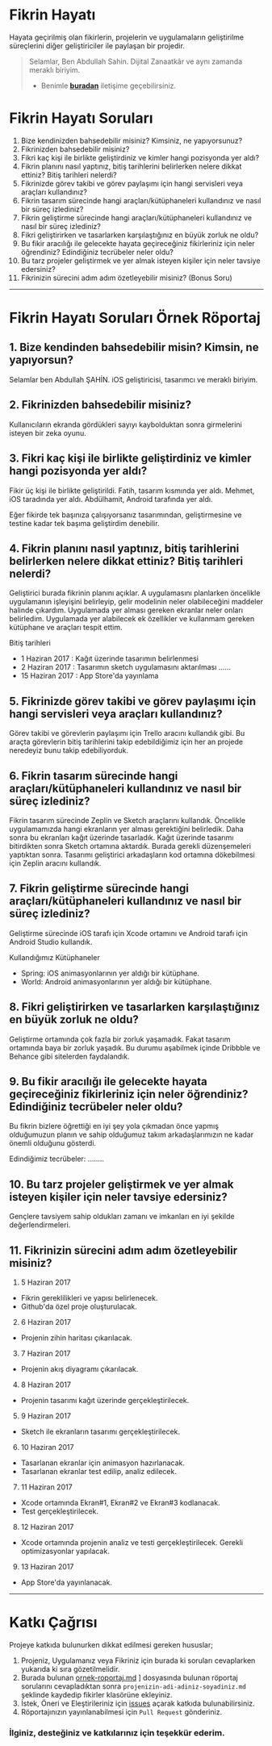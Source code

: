 # Fikrin Hayatı
Hayata geçirilmiş olan fikirlerin, projelerin ve uygulamaların geliştirilme süreçlerini diğer geliştiriciler ile paylaşan bir projedir.

> Selamlar, Ben Abdullah Sahin. Dijital Zanaatkâr ve aynı zamanda meraklı biriyim.
> * Benimle [**buradan**](mailto:abdullah@kodaman.io) iletişime geçebilirsiniz.


# Fikrin Hayatı Soruları

1. Bize kendinizden bahsedebilir misiniz? Kimsiniz, ne yapıyorsunuz?
2. Fikrinizden bahsedebilir misiniz?
3. Fikri kaç kişi ile birlikte geliştirdiniz ve kimler hangi pozisyonda yer aldı?
4. Fikrin planını nasıl yaptınız, bitiş tarihlerini belirlerken nelere dikkat ettiniz? Bitiş tarihleri nelerdi?
5. Fikrinizde görev takibi ve görev paylaşımı için hangi servisleri veya araçları kullandınız?
6. Fikrin tasarım sürecinde hangi araçları/kütüphaneleri kullandınız ve nasıl bir süreç izlediniz?
7. Fikrin geliştirme sürecinde hangi araçları/kütüphaneleri kullandınız ve nasıl bir süreç izlediniz?
8. Fikri geliştirirken ve tasarlarken karşılaştığınız en büyük zorluk ne oldu?
9. Bu fikir aracılığı ile gelecekte hayata geçireceğiniz fikirleriniz için neler öğrendiniz? Edindiğiniz tecrübeler neler oldu?
10. Bu tarz projeler geliştirmek ve yer almak isteyen kişiler için neler tavsiye edersiniz?
11. Fikrinizin sürecini adım adım özetleyebilir misiniz? (Bonus Soru)

***

# Fikrin Hayatı Soruları Örnek Röportaj

## 1. Bize kendinden bahsedebilir misin? Kimsin, ne yapıyorsun?

Selamlar ben Abdullah ŞAHİN. iOS geliştiricisi, tasarımcı ve meraklı biriyim.


## 2. Fikrinizden bahsedebilir misiniz?

Kullanıcıların ekranda gördükleri sayıyı kaybolduktan sonra girmelerini isteyen bir zeka oyunu.


## 3. Fikri kaç kişi ile birlikte geliştirdiniz ve kimler hangi pozisyonda yer aldı?

Fikir üç kişi ile birlikte geliştirildi. Fatih, tasarım kısmında yer aldı.
Mehmet, iOS taradında yer aldı. Abdülhamit, Android tarafında yer aldı.

Eğer fikirde tek başınıza çalışıyorsanız tasarımından, geliştirmesine ve testine
kadar tek başıma geliştirdim denebilir.


## 4. Fikrin planını nasıl yaptınız, bitiş tarihlerini belirlerken nelere dikkat ettiniz? Bitiş tarihleri nelerdi?

Geliştirici burada fikrinin planını açıklar.
A uygulamasını planlarken öncelikle uygulamanın işleyişini belirleyip, gelir modelinin neler olabileceğini maddeler halinde çıkardım.
Uygulamada yer alması gereken ekranlar neler onları belirledim.
Uygulamada yer alabilecek ek özellikler ve kullanmam gereken kütüphane ve araçları tespit ettim.

Bitiş tarihleri
- 1 Haziran 2017 : Kağıt üzerinde tasarımın belirlenmesi
- 2 Haziran 2017 : Tasarımın sketch uygulamasını aktarılması
......
- 15 Haziran 2017 : App Store'da yayınlama


## 5. Fikrinizde görev takibi ve görev paylaşımı için hangi servisleri veya araçları kullandınız?

Görev takibi ve görevlerin paylaşımı için Trello aracını kullandık gibi. Bu araçta görevlerin bitiş tarihlerini takip edebildiğimiz için her an projede neredeyiz bunu takip edebiliyorduk.


## 6. Fikrin tasarım sürecinde hangi araçları/kütüphaneleri kullandınız ve nasıl bir süreç izlediniz?

Fikrin tasarım sürecinde Zeplin ve Sketch araçlarını kullandık.
Öncelikle uygulamamızda hangi ekranların yer alması gerektiğini belirledik.
Daha sonra bu ekranları kağıt üzerinde tasarladık.
Kağıt üzerinde tasarımı bitirdikten sonra Sketch ortamına aktardık. Burada gerekli düzenşemeleri yaptıktan sonra.
Tasarımı geliştirici arkadaşların kod ortamına dökebilmesi için Zeplin aracını kullandık.


## 7. Fikrin geliştirme sürecinde hangi araçları/kütüphaneleri kullandınız ve nasıl bir süreç izlediniz?

Geliştirme sürecinde iOS tarafı için Xcode ortamını ve Android tarafı için Android Studio kullandık.

Kullandığımız Kütüphaneler
- Spring: iOS animasyonlarının yer aldığı bir kütüphane.
- World: Android animasyonlarının yer aldığı bir kütüphane.


## 8. Fikri geliştirirken ve tasarlarken karşılaştığınız en büyük zorluk ne oldu?

Geliştirme ortamında çok fazla bir zorluk yaşamadık.
Fakat tasarım ortamında baya bir zorluk yaşadık. Bu durumu aşabilmek içinde Dribbble ve Behance gibi sitelerden faydalandık.


## 9. Bu fikir aracılığı ile gelecekte hayata geçireceğiniz fikirleriniz için neler öğrendiniz? Edindiğiniz tecrübeler neler oldu?

Bu fikrin bizlere öğrettiği en iyi şey yola çıkmadan önce yapmış olduğumuzun planın ve sahip olduğumuz takım arkadaşlarımızın ne kadar önemli olduğunu gösterdi.

Edindiğimiz tecrübeler:
........


## 10. Bu tarz projeler geliştirmek ve yer almak isteyen kişiler için neler tavsiye edersiniz?

Gençlere tavsiyem sahip oldukları zamanı ve imkanları en iyi şekilde değerlendirmeleri.


## 11. Fikrinizin sürecini adım adım özetleyebilir misiniz?

1. 5 Haziran 2017
- Fikrin gereklilikleri ve yapısı belirlenecek.
- Github'da özel proje oluşturulacak.

2. 6 Haziran 2017
- Projenin zihin haritası çıkarılacak.

3. 7 Haziran 2017
- Projenin akış diyagramı çıkarılacak.

4. 8 Haziran 2017
- Projenin tasarımı kağıt üzerinde gerçekleştirilecek.

5. 9 Haziran 2017
- Sketch ile ekranların tasarımı gerçekleştirilecek.

6. 10 Haziran 2017
- Tasarlanan ekranlar için animasyon hazırlanacak.
- Tasarlanan ekranlar test edilip, analiz edilecek.

7. 11 Haziran 2017
- Xcode ortamında Ekran#1, Ekran#2 ve Ekran#3 kodlanacak.
- Test gerçekleştirilecek.

8. 12 Haziran 2017
- Xcode ortamında projenin analiz ve testi gerçekleştirilecek. Gerekli optimizasyonlar yapılacak.

9. 13 Haziran 2017
- App Store'da yayınlanacak.

***

# Katkı Çağrısı
Projeye katkıda bulunurken dikkat edilmesi gereken hususlar;
1. Projeniz, Uygulamanız veya Fikriniz için burada ki soruları cevaplarken yukarıda ki sıra gözetilmelidir.
2. Burada bulunan [ornek-roportaj.md](https://github.com/mrabdullahsahin/fikrin-hayati/blob/master/ornek-roportaj.md)
] dosyasında bulunan röportaj sorularını cevapladıktan sonra `projenizin-adi-adiniz-soyadiniz.md` şeklinde kaydedip fikirler klasörüne ekleyiniz.
3. İstek, Öneri ve Eleştirileriniz için [issues](https://github.com/mrabdullahsahin/fikrin-hayati/issues/new) açarak katkıda bulunabilirsiniz.
4. Röportajınızın yayınlanabilmesi için `Pull Request` gönderiniz.

### İlginiz, desteğiniz ve katkılarınız için teşekkür ederim.
